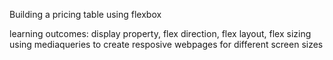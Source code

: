 Building a pricing table using flexbox

learning outcomes: display property, flex direction, flex layout, flex sizing
using mediaqueries to create resposive webpages for different screen sizes